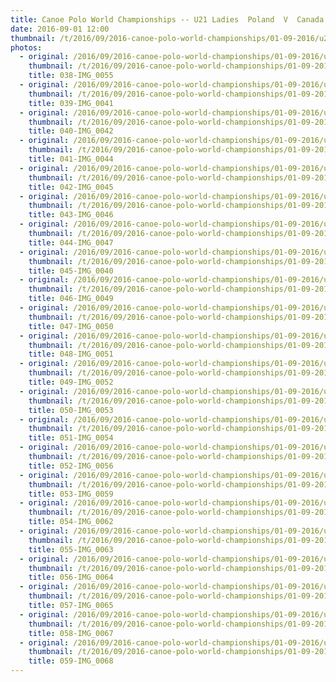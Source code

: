 ```yaml
---
title: Canoe Polo World Championships -- U21 Ladies  Poland  V  Canada
date: 2016-09-01 12:00
thumbnail: /t/2016/09/2016-canoe-polo-world-championships/01-09-2016/u21-ladies-poland-v-canada/038-img_0055.jpg
photos:
  - original: /2016/09/2016-canoe-polo-world-championships/01-09-2016/u21-ladies-poland-v-canada/038-img_0055.jpg
    thumbnail: /t/2016/09/2016-canoe-polo-world-championships/01-09-2016/u21-ladies-poland-v-canada/038-img_0055.jpg
    title: 038-IMG_0055
  - original: /2016/09/2016-canoe-polo-world-championships/01-09-2016/u21-ladies-poland-v-canada/039-img_0041.jpg
    thumbnail: /t/2016/09/2016-canoe-polo-world-championships/01-09-2016/u21-ladies-poland-v-canada/039-img_0041.jpg
    title: 039-IMG_0041
  - original: /2016/09/2016-canoe-polo-world-championships/01-09-2016/u21-ladies-poland-v-canada/040-img_0042.jpg
    thumbnail: /t/2016/09/2016-canoe-polo-world-championships/01-09-2016/u21-ladies-poland-v-canada/040-img_0042.jpg
    title: 040-IMG_0042
  - original: /2016/09/2016-canoe-polo-world-championships/01-09-2016/u21-ladies-poland-v-canada/041-img_0044.jpg
    thumbnail: /t/2016/09/2016-canoe-polo-world-championships/01-09-2016/u21-ladies-poland-v-canada/041-img_0044.jpg
    title: 041-IMG_0044
  - original: /2016/09/2016-canoe-polo-world-championships/01-09-2016/u21-ladies-poland-v-canada/042-img_0045.jpg
    thumbnail: /t/2016/09/2016-canoe-polo-world-championships/01-09-2016/u21-ladies-poland-v-canada/042-img_0045.jpg
    title: 042-IMG_0045
  - original: /2016/09/2016-canoe-polo-world-championships/01-09-2016/u21-ladies-poland-v-canada/043-img_0046.jpg
    thumbnail: /t/2016/09/2016-canoe-polo-world-championships/01-09-2016/u21-ladies-poland-v-canada/043-img_0046.jpg
    title: 043-IMG_0046
  - original: /2016/09/2016-canoe-polo-world-championships/01-09-2016/u21-ladies-poland-v-canada/044-img_0047.jpg
    thumbnail: /t/2016/09/2016-canoe-polo-world-championships/01-09-2016/u21-ladies-poland-v-canada/044-img_0047.jpg
    title: 044-IMG_0047
  - original: /2016/09/2016-canoe-polo-world-championships/01-09-2016/u21-ladies-poland-v-canada/045-img_0040.jpg
    thumbnail: /t/2016/09/2016-canoe-polo-world-championships/01-09-2016/u21-ladies-poland-v-canada/045-img_0040.jpg
    title: 045-IMG_0040
  - original: /2016/09/2016-canoe-polo-world-championships/01-09-2016/u21-ladies-poland-v-canada/046-img_0049.jpg
    thumbnail: /t/2016/09/2016-canoe-polo-world-championships/01-09-2016/u21-ladies-poland-v-canada/046-img_0049.jpg
    title: 046-IMG_0049
  - original: /2016/09/2016-canoe-polo-world-championships/01-09-2016/u21-ladies-poland-v-canada/047-img_0050.jpg
    thumbnail: /t/2016/09/2016-canoe-polo-world-championships/01-09-2016/u21-ladies-poland-v-canada/047-img_0050.jpg
    title: 047-IMG_0050
  - original: /2016/09/2016-canoe-polo-world-championships/01-09-2016/u21-ladies-poland-v-canada/048-img_0051.jpg
    thumbnail: /t/2016/09/2016-canoe-polo-world-championships/01-09-2016/u21-ladies-poland-v-canada/048-img_0051.jpg
    title: 048-IMG_0051
  - original: /2016/09/2016-canoe-polo-world-championships/01-09-2016/u21-ladies-poland-v-canada/049-img_0052.jpg
    thumbnail: /t/2016/09/2016-canoe-polo-world-championships/01-09-2016/u21-ladies-poland-v-canada/049-img_0052.jpg
    title: 049-IMG_0052
  - original: /2016/09/2016-canoe-polo-world-championships/01-09-2016/u21-ladies-poland-v-canada/050-img_0053.jpg
    thumbnail: /t/2016/09/2016-canoe-polo-world-championships/01-09-2016/u21-ladies-poland-v-canada/050-img_0053.jpg
    title: 050-IMG_0053
  - original: /2016/09/2016-canoe-polo-world-championships/01-09-2016/u21-ladies-poland-v-canada/051-img_0054.jpg
    thumbnail: /t/2016/09/2016-canoe-polo-world-championships/01-09-2016/u21-ladies-poland-v-canada/051-img_0054.jpg
    title: 051-IMG_0054
  - original: /2016/09/2016-canoe-polo-world-championships/01-09-2016/u21-ladies-poland-v-canada/052-img_0056.jpg
    thumbnail: /t/2016/09/2016-canoe-polo-world-championships/01-09-2016/u21-ladies-poland-v-canada/052-img_0056.jpg
    title: 052-IMG_0056
  - original: /2016/09/2016-canoe-polo-world-championships/01-09-2016/u21-ladies-poland-v-canada/053-img_0059.jpg
    thumbnail: /t/2016/09/2016-canoe-polo-world-championships/01-09-2016/u21-ladies-poland-v-canada/053-img_0059.jpg
    title: 053-IMG_0059
  - original: /2016/09/2016-canoe-polo-world-championships/01-09-2016/u21-ladies-poland-v-canada/054-img_0062.jpg
    thumbnail: /t/2016/09/2016-canoe-polo-world-championships/01-09-2016/u21-ladies-poland-v-canada/054-img_0062.jpg
    title: 054-IMG_0062
  - original: /2016/09/2016-canoe-polo-world-championships/01-09-2016/u21-ladies-poland-v-canada/055-img_0063.jpg
    thumbnail: /t/2016/09/2016-canoe-polo-world-championships/01-09-2016/u21-ladies-poland-v-canada/055-img_0063.jpg
    title: 055-IMG_0063
  - original: /2016/09/2016-canoe-polo-world-championships/01-09-2016/u21-ladies-poland-v-canada/056-img_0064.jpg
    thumbnail: /t/2016/09/2016-canoe-polo-world-championships/01-09-2016/u21-ladies-poland-v-canada/056-img_0064.jpg
    title: 056-IMG_0064
  - original: /2016/09/2016-canoe-polo-world-championships/01-09-2016/u21-ladies-poland-v-canada/057-img_0065.jpg
    thumbnail: /t/2016/09/2016-canoe-polo-world-championships/01-09-2016/u21-ladies-poland-v-canada/057-img_0065.jpg
    title: 057-IMG_0065
  - original: /2016/09/2016-canoe-polo-world-championships/01-09-2016/u21-ladies-poland-v-canada/058-img_0067.jpg
    thumbnail: /t/2016/09/2016-canoe-polo-world-championships/01-09-2016/u21-ladies-poland-v-canada/058-img_0067.jpg
    title: 058-IMG_0067
  - original: /2016/09/2016-canoe-polo-world-championships/01-09-2016/u21-ladies-poland-v-canada/059-img_0068.jpg
    thumbnail: /t/2016/09/2016-canoe-polo-world-championships/01-09-2016/u21-ladies-poland-v-canada/059-img_0068.jpg
    title: 059-IMG_0068
---
```

